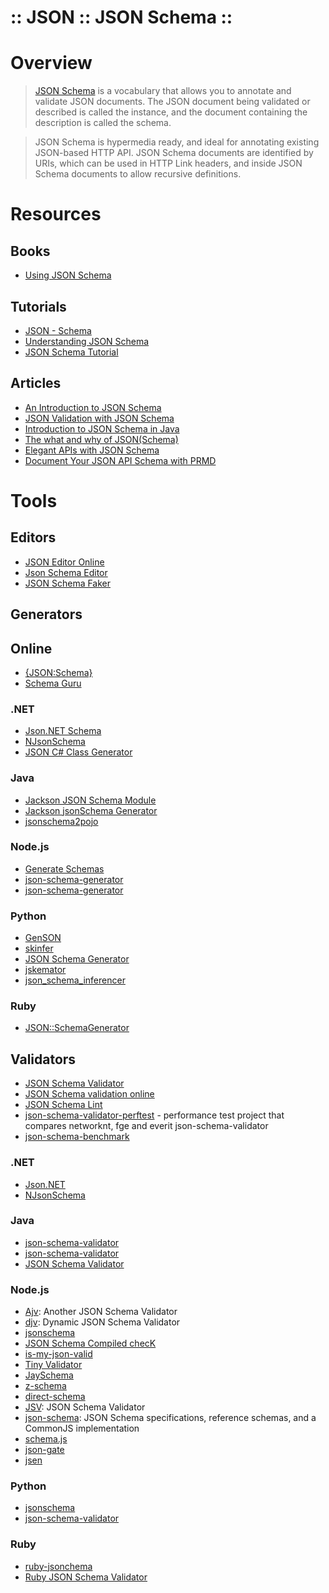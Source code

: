 :: JSON :: JSON Schema ::
==========================

# Overview

> [JSON Schema](http://json-schema.org/) is a vocabulary that allows you to annotate and validate JSON documents. The JSON document being validated or described is called the instance, and the document containing the description is called the schema.

> JSON Schema is hypermedia ready, and ideal for annotating existing JSON-based HTTP API. JSON Schema documents are identified by URIs, which can be used in HTTP Link headers, and inside JSON Schema documents to allow recursive definitions.

# Resources

## Books

- [Using JSON Schema](http://usingjsonschema.com/book/)

## Tutorials

- [JSON - Schema](https://www.tutorialspoint.com/json/json_schema.htm)
- [Understanding JSON Schema](https://spacetelescope.github.io/understanding-json-schema/)
- [JSON Schema Tutorial](https://github.com/craimbert/json-schema-tutorial)

## Articles

- [An Introduction to JSON Schema](http://crypt.codemancers.com/posts/2014-02-11-An-introduction-to-json-schema/)
- [JSON Validation with JSON Schema](https://davidwalsh.name/json-validation)
- [Introduction to JSON Schema in Java](http://www.baeldung.com/introduction-to-json-schema-in-java)
- [The what and why of JSON(Schema)](http://eclipsesource.com/blogs/2015/06/22/the-what-and-why-of-jsonschema/)
- [Elegant APIs with JSON Schema](https://brandur.org/elegant-apis)
- [Document Your JSON API Schema with PRMD](https://www.sitepoint.com/document-your-json-api-schema-with-prmd/)

# Tools

## Editors

- [JSON Editor Online](http://jsoneditoronline.org/)
- [Json Schema Editor](https://json-schema-editor.tangramjs.com/)
- [JSON Schema Faker](http://json-schema-faker.js.org)

## Generators

## Online

- [{JSON:Schema}](https://jsonschema.net/)
- [Schema Guru](http://schemaguru.snowplowanalytics.com/)

### .NET

- [Json.NET Schema](http://www.newtonsoft.com/jsonschema)
- [NJsonSchema](https://github.com/RSuter/NJsonSchema)
- [JSON C# Class Generator](http://jsonclassgenerator.codeplex.com/)

### Java

- [Jackson JSON Schema Module](https://github.com/FasterXML/jackson-module-jsonSchema)
- [Jackson jsonSchema Generator](https://github.com/mbknor/mbknor-jackson-jsonSchema)
- [jsonschema2pojo](https://github.com/joelittlejohn/jsonschema2pojo)

### Node.js

- [Generate Schemas](https://github.com/Nijikokun/generate-schema)
- [json-schema-generator](https://github.com/krg7880/json-schema-generator)
- [json-schema-generator](https://github.com/stoplightio/json-schema-generator)

### Python

- [GenSON](https://github.com/wolverdude/GenSON/)
- [skinfer](https://github.com/scrapinghub/skinfer)
- [JSON Schema Generator](https://github.com/perenecabuto/json_schema_generator)
- [jskemator](https://github.com/gonvaled/jskemator)
- [json_schema_inferencer](https://github.com/rnd0101/json_schema_inferencer)

### Ruby

- [JSON::SchemaGenerator](https://github.com/maxlinc/json-schema-generator)

## Validators

- [JSON Schema Validator](http://www.jsonschemavalidator.net/)
- [JSON Schema validation online](https://json-schema-validator.herokuapp.com/)
- [JSON Schema Lint](https://jsonschemalint.com)
- [json-schema-validator-perftest](https://github.com/networknt/json-schema-validator-perftest) - performance test project that compares networknt, fge and everit json-schema-validator
- [json-schema-benchmark](https://github.com/ebdrup/json-schema-benchmark)

### .NET

- [Json.NET](http://www.newtonsoft.com/json)
- [NJsonSchema](https://github.com/RSuter/NJsonSchema)

### Java

- [json-schema-validator](https://github.com/java-json-tools/json-schema-validator)
- [json-schema-validator](https://github.com/networknt/json-schema-validator)
- [JSON Schema Validator](https://github.com/everit-org/json-schema)

### Node.js

- [Ajv](https://github.com/epoberezkin/ajv): Another JSON Schema Validator
- [djv](https://github.com/korzio/djv): Dynamic JSON Schema Validator
- [jsonschema](https://github.com/tdegrunt/jsonschema)
- [JSON Schema Compiled checK](https://github.com/pandastrike/jsck)
- [is-my-json-valid](https://github.com/mafintosh/is-my-json-valid)
- [Tiny Validator](http://geraintluff.github.io/tv4/)
- [JaySchema](https://github.com/natesilva/jayschema)
- [z-schema](https://github.com/zaggino/z-schema)
- [direct-schema](https://github.com/IreneKnapp/direct-schema)
- [JSV](https://github.com/garycourt/JSV): JSON Schema Validator
- [json-schema](https://github.com/kriszyp/json-schema): JSON Schema specifications, reference schemas, and a CommonJS implementation
- [schema.js](https://github.com/akidee/schema.js)
- [json-gate](https://github.com/oferei/json-gate)
- [jsen](https://github.com/bugventure/jsen)

### Python

- [jsonschema](https://github.com/Julian/jsonschema)
- [json-schema-validator](https://github.com/zyga/json-schema-validator)

### Ruby

- [ruby-jsonchema](https://github.com/Constellation/ruby-jsonchema)
- [Ruby JSON Schema Validator](https://github.com/ruby-json-schema/json-schema)
